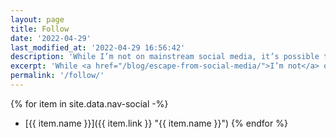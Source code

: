 ```yaml
---
layout: page
title: Follow
date: '2022-04-29'
last_modified_at: '2022-04-29 16:56:42'
description: 'While I’m not on mainstream social media, it’s possible to contact or follow me on several platforms where I have an account.'
excerpt: 'While <a href="/blog/escape-from-social-media/">I’m not</a> on mainstream social media, it’s possible to contact or follow me on several platforms where I have an account. Follow new blog posts through the <a href="/feed.xml" title="Subscribe to my RSS feed">RSS feed</a>.'
permalink: '/follow/'
---
```

{% for item in site.data.nav-social -%}
- [{{ item.name }}]({{ item.link }} "{{ item.name }}")
{% endfor %}